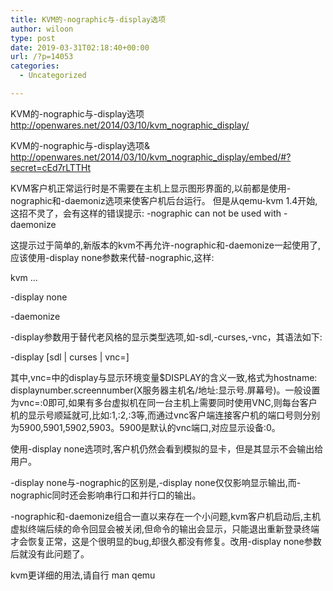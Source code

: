 ```yaml
---
title: KVM的-nographic与-display选项
author: wiloon
type: post
date: 2019-03-31T02:18:40+00:00
url: /?p=14053
categories:
  - Uncategorized

---
```


KVM的-nographic与-display选项
http://openwares.net/2014/03/10/kvm_nographic_display/

KVM的-nographic与-display选项&
http://openwares.net/2014/03/10/kvm_nographic_display/embed/#?secret=cEd7rLTTHt

KVM客户机正常运行时是不需要在主机上显示图形界面的,以前都是使用-nographic和-daemoniz选项来使客户机后台运行。
但是从qemu-kvm 1.4开始,这招不灵了，会有这样的错误提示:
-nographic can not be used with -daemonize
  
这提示过于简单的,新版本的kvm不再允许-nographic和-daemonize一起使用了,应该使用-display none参数来代替-nographic,这样:

kvm ...
  
-display none
  
-daemonize
  
-display参数用于替代老风格的显示类型选项,如-sdl,-curses,-vnc，其语法如下:

-display [sdl | curses | vnc=<display>]
  
其中,vnc=<display>中的display与显示环境变量$DISPLAY的含义一致,格式为hostname: displaynumber.screennumber(X服务器主机名/地址:显示号.屏幕号)。一般设置为vnc=:0即可,如果有多台虚拟机在同一台主机上需要同时使用VNC,则每台客户机的显示号顺延就可,比如:1,:2,:3等,而通过vnc客户端连接客户机的端口号则分别为5900,5901,5902,5903。5900是默认的vnc端口,对应显示设备:0。

使用-display none选项时,客户机仍然会看到模拟的显卡，但是其显示不会输出给用户。
  
-display none与-nographic的区别是,-display none仅仅影响显示输出,而-nographic同时还会影响串行口和并行口的输出。

-nographic和-daemonize组合一直以来存在一个小问题,kvm客户机启动后,主机虚拟终端后续的命令回显会被关闭,但命令的输出会显示，只能退出重新登录终端才会恢复正常，这是个很明显的bug,却很久都没有修复。改用-display none参数后就没有此问题了。

kvm更详细的用法,请自行 man qemu